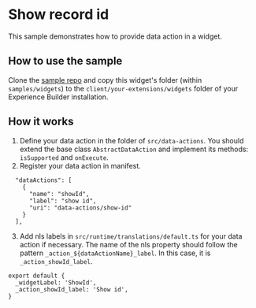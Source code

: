 # Show record id

This sample demonstrates how to provide data action in a widget.

## How to use the sample
Clone the [sample repo](https://github.com/esri/arcgis-experience-builder-sdk-resources) and copy this widget's folder (within `samples/widgets`) to the `client/your-extensions/widgets` folder of your Experience Builder installation.

## How it works
1. Define your data action in the folder of `src/data-actions`. You should extend the base class `AbstractDataAction` and implement its methods: `isSupported` and `onExecute`.
2. Register your data action in manifest.
```
  "dataActions": [
    {
      "name": "showId",
      "label": "show id",
      "uri": "data-actions/show-id"
    }
  ],
```
3. Add nls labels in `src/runtime/translations/default.ts` for your data action if necessary. The name of the nls property should follow the pattern `_action_${dataActionName}_label`. In this case, it is `_action_showId_label`.
```
export default {
  _widgetLabel: 'ShowId',
  _action_showId_label: 'Show id',
}
```